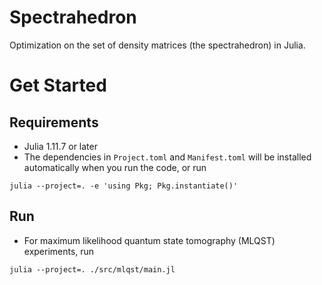 # Spectrahedron

Optimization on the set of density matrices (the spectrahedron) in Julia.

# Get Started
## Requirements
- Julia 1.11.7 or later
- The dependencies in `Project.toml` and `Manifest.toml` will be installed automatically when you run the code, or run
```
julia --project=. -e 'using Pkg; Pkg.instantiate()'
```
## Run
- For maximum likelihood quantum state tomography (MLQST) experiments, run
```
julia --project=. ./src/mlqst/main.jl
```